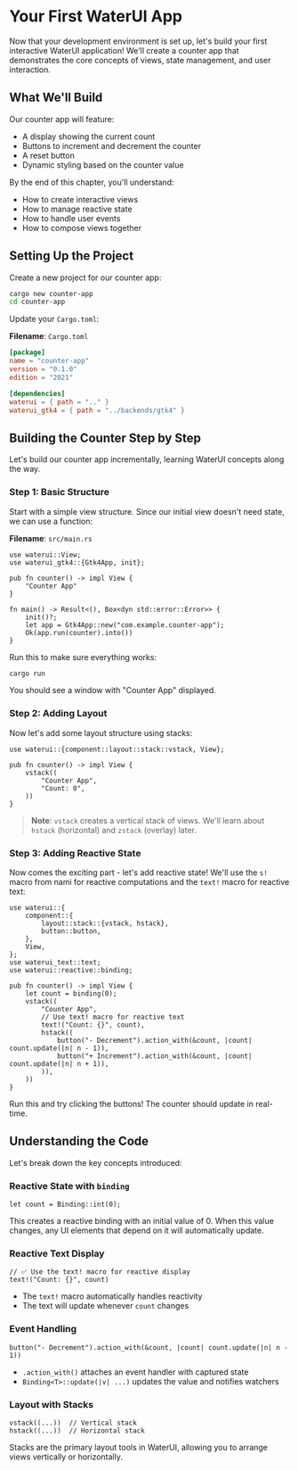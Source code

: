 # Your First WaterUI App

Now that your development environment is set up, let's build your first interactive WaterUI application! We'll create a counter app that demonstrates the core concepts of views, state management, and user interaction.

## What We'll Build

Our counter app will feature:
- A display showing the current count
- Buttons to increment and decrement the counter
- A reset button
- Dynamic styling based on the counter value

By the end of this chapter, you'll understand:
- How to create interactive views
- How to manage reactive state
- How to handle user events
- How to compose views together

## Setting Up the Project

Create a new project for our counter app:

```bash
cargo new counter-app
cd counter-app
```

Update your `Cargo.toml`:

**Filename**: `Cargo.toml`
```toml
[package]
name = "counter-app"
version = "0.1.0"
edition = "2021"

[dependencies]
waterui = { path = ".." }
waterui_gtk4 = { path = "../backends/gtk4" }
```

## Building the Counter Step by Step

Let's build our counter app incrementally, learning WaterUI concepts along the way.

### Step 1: Basic Structure

Start with a simple view structure. Since our initial view doesn't need state, we can use a function:

**Filename**: `src/main.rs`
```rust,ignore
use waterui::View;
use waterui_gtk4::{Gtk4App, init};

pub fn counter() -> impl View {
    "Counter App"
}

fn main() -> Result<(), Box<dyn std::error::Error>> {
    init()?;
    let app = Gtk4App::new("com.example.counter-app");
    Ok(app.run(counter).into())
}
```

Run this to make sure everything works:
```bash
cargo run
```

You should see a window with "Counter App" displayed.

### Step 2: Adding Layout

Now let's add some layout structure using stacks:

```rust,ignore
use waterui::{component::layout::stack::vstack, View};

pub fn counter() -> impl View {
    vstack((
        "Counter App",
        "Count: 0",
    ))
}
```

> **Note**: `vstack` creates a vertical stack of views. We'll learn about `hstack` (horizontal) and `zstack` (overlay) later.

### Step 3: Adding Reactive State

Now comes the exciting part - let's add reactive state! We'll use the `s!` macro from nami for reactive computations and the `text!` macro for reactive text:

```rust,ignore
use waterui::{
    component::{
        layout::stack::{vstack, hstack},
        button::button,
    },
    View,
};
use waterui_text::text;
use waterui::reactive::binding;

pub fn counter() -> impl View {
    let count = binding(0);
    vstack((
        "Counter App",
        // Use text! macro for reactive text
        text!("Count: {}", count),
        hstack((
            button("- Decrement").action_with(&count, |count| count.update(|n| n - 1)),
            button("+ Increment").action_with(&count, |count| count.update(|n| n + 1)),
        )),
    ))
}
```

Run this and try clicking the buttons! The counter should update in real-time.

## Understanding the Code

Let's break down the key concepts introduced:

### Reactive State with `binding`

```rust,ignore
let count = Binding::int(0);
```

This creates a reactive binding with an initial value of 0. When this value changes, any UI elements that depend on it will automatically update.

### Reactive Text Display

```rust,ignore
// ✅ Use the text! macro for reactive display
text!("Count: {}", count)
```

- The `text!` macro automatically handles reactivity
- The text will update whenever `count` changes

### Event Handling

```rust,ignore
button("- Decrement").action_with(&count, |count| count.update(|n| n - 1))
```

- `.action_with()` attaches an event handler with captured state
- `Binding<T>::update(|v| ...)` updates the value and notifies watchers

### Layout with Stacks

```rust,ignore
vstack((...))  // Vertical stack
hstack((...))  // Horizontal stack
```

Stacks are the primary layout tools in WaterUI, allowing you to arrange views vertically or horizontally.
